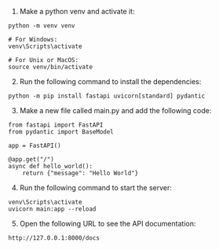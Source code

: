 1. Make a python venv and activate it:
```
python -m venv venv

# For Windows:
venv\Scripts\activate

# For Unix or MacOS:
source venv/bin/activate
```

2. Run the following command to install the dependencies:
```
python -m pip install fastapi uvicorn[standard] pydantic
```

3. Make a new file called main.py and add the following code:
```
from fastapi import FastAPI
from pydantic import BaseModel

app = FastAPI()

@app.get("/")
async def hello_world():
    return {"message": "Hello World"}
```

4. Run the following command to start the server:
```
venv\Scripts\activate
uvicorn main:app --reload
```

5. Open the following URL to see the API documentation:
```
http://127.0.0.1:8000/docs
```

